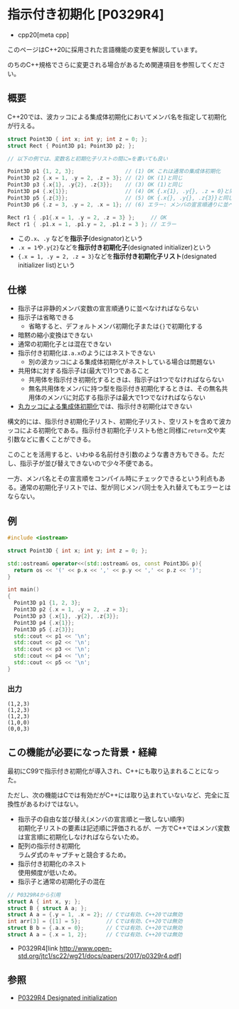 # 指示付き初期化 [P0329R4]

* cpp20[meta cpp]

<!-- start lang caution -->

このページはC++20に採用された言語機能の変更を解説しています。

のちのC++規格でさらに変更される場合があるため関連項目を参照してください。

<!-- last lang caution -->

## 概要
C++20では、波カッコによる集成体初期化においてメンバ名を指定して初期化が行える。

```cpp
struct Point3D { int x; int y; int z = 0; };
struct Rect { Point3D p1; Point3D p2; };

// 以下の例では、変数名と初期化子リストの間に=を書いても良い

Point3D p1 {1, 2, 3};                // (1) OK これは通常の集成体初期化
Point3D p2 {.x = 1, .y = 2, .z = 3}; // (2) OK (1)と同じ
Point3D p3 {.x{1}, .y{2}, .z{3}};    // (3) OK (1)と同じ
Point3D p4 {.x{1}};                  // (4) OK {.x{1}, .y{}, .z = 0}と同じ
Point3D p5 {.z{3}};                  // (5) OK {.x{}, .y{}, .z{3}}と同じ
Point3D p6 {.z = 3, .y = 2, .x = 1}; // (6) エラー: メンバの宣言順通りに並べなければならない

Rect r1 { .p1{.x = 1, .y = 2, .z = 3} };     // OK
Rect r1 { .p1.x = 1, .p1.y = 2, .p1.z = 3 }; // エラー
```

* この`.x`、`.y` などを**指示子**(designator)という
* `.x = 1`や`.y{2}`などを**指示付き初期化子**(designated initializer)という
* `{.x = 1, .y = 2, .z = 3}`などを**指示付き初期化子リスト**(designated initializer list)という

## 仕様

* 指示子は非静的メンバ変数の宣言順通りに並べなければならない
* 指示子は省略できる
    * 省略すると、デフォルトメンバ初期化子または`{}`で初期化する
* 暗黙の縮小変換はできない
* 通常の初期化子とは混在できない
* 指示付き初期化は`.a.x`のようにはネストできない
    * 別の波カッコによる集成体初期化がネストしている場合は問題ない
* 共用体に対する指示子は(最大で)1つであること
    * 共用体を指示付き初期化するときは、指示子は1つでなければならない
    * 無名共用体をメンバに持つ型を指示付き初期化するときは、その無名共用体のメンバに対応する指示子は最大で1つでなければならない
* [丸カッコによる集成体初期化](allow_initializing_aggregates_from_a_parenthesized_list_of_values.md)では、指示付き初期化はできない

構文的には、指示付き初期化子リスト、初期化子リスト、空リストを含めて波カッコによる初期化である。指示付き初期化子リストも他と同様に`return`文や実引数などに書くことができる。

このことを活用すると、いわゆる名前付き引数のような書き方もできる。ただし、指示子が並び替えできないので少々不便である。

一方、メンバ名とその宣言順をコンパイル時にチェックできるという利点もある。通常の初期化子リストでは、型が同じメンバ同士を入れ替えてもエラーとはならない。

## 例
```cpp example
#include <iostream>

struct Point3D { int x; int y; int z = 0; };

std::ostream& operator<<(std::ostream& os, const Point3D& p){
  return os << '(' << p.x << ',' << p.y << ',' << p.z << ')';
}

int main()
{
  Point3D p1 {1, 2, 3};
  Point3D p2 {.x = 1, .y = 2, .z = 3};
  Point3D p3 {.x{1}, .y{2}, .z{3}};
  Point3D p4 {.x{1}};
  Point3D p5 {.z{3}};
  std::cout << p1 << '\n';
  std::cout << p2 << '\n';
  std::cout << p3 << '\n';
  std::cout << p4 << '\n';
  std::cout << p5 << '\n';
}
```

### 出力
```
(1,2,3)
(1,2,3)
(1,2,3)
(1,0,0)
(0,0,3)
```

## この機能が必要になった背景・経緯

最初にC99で指示付き初期化が導入され、C++にも取り込まれることになった。

ただし、次の機能はCでは有効だがC++には取り込まれていないなど、完全に互換性があるわけではない。

* 指示子の自由な並び替え(メンバの宣言順と一致しない順序)  
  初期化子リストの要素は記述順に評価されるが、一方でC++ではメンバ変数は宣言順に初期化しなければならないため。
* 配列の指示付き初期化  
  ラムダ式のキャプチャと競合するため。
* 指示付き初期化のネスト  
  使用頻度が低いため。
* 指示子と通常の初期化子の混在

```cpp
// P0329R4から引用
struct A { int x, y; };
struct B { struct A a; };
struct A a = {.y = 1, .x = 2}; // Cでは有効、C++20では無効
int arr[3] = {[1] = 5};        // Cでは有効、C++20では無効
struct B b = {.a.x = 0};       // Cでは有効、C++20では無効
struct A a = {.x = 1, 2};      // Cでは有効、C++20では無効
```
* P0329R4[link http://www.open-std.org/jtc1/sc22/wg21/docs/papers/2017/p0329r4.pdf]

## 参照

* [P0329R4 Designated initialization](http://www.open-std.org/jtc1/sc22/wg21/docs/papers/2017/p0329r4.pdf)